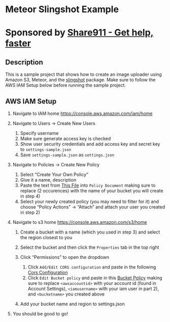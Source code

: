 # Meteor Slingshot Example

# Sponsored by [Share911 - Get help, faster](https://share911.com/)

## Description

This is a sample project that shows how to create an image uploader using Amazon S3, Meteor, and the [slingshot](https://github.com/CulturalMe/meteor-slingshot) package. Make sure to follow the AWS IAM Setup below before running the sample project.

## AWS IAM Setup

1. Navigate to IAM home https://console.aws.amazon.com/iam/home

2. Navigate to Users -> Create New Users
    1. Specify username
    2. Make sure generate access key is checked
    3. Show user security credentials and add access key and secret key to `settings-sample.json`
    4. Save `settings-sample.json` as `settings.json`

3. Navigate to Policies -> Create New Policy
    1. Select “Create Your Own Policy”
    2. Give it a name, description
    3. Paste the text from [This File](https://github.com/quackware/meteor-slingshot-example/blob/master/iam_files/policy_document.json) into `Policy Document` making sure to replace <bucketname> (2 occurences) with the name of your bucket you will create in step 4)
    4. Select your newly created policy (you may need to filter for it) and choose “Policy Actions” -> “Attach” and attach your user you created in step 2)

4. Navigate to s3 home https://console.aws.amazon.com/s3/home
    1. Create a bucket with a name (which you used in step 3) and select the region closest to you
    2. Select the bucket and then click the `Properties` tab in the top right
    3. Click “Permissions” to open the dropdown
        1. Click `Add/Edit CORS configuration` and paste in the following [Cors Configuration](https://github.com/quackware/meteor-slingshot-example/blob/master/iam_files/cors_configuration.xml)
        2. Click `Edit Bucket policy` and paste in this [Bucket Policy](https://github.com/quackware/meteor-slingshot-example/blob/master/iam_files/bucket_policy.json) making sure to replace `<awsaccountid>` with your account id (found in Account Settings), `<iamusername>` with your iam user in part 2), and `<bucketname>` you created above

    4. Add your bucket name and region to settings.json

5. You should be good to go!
